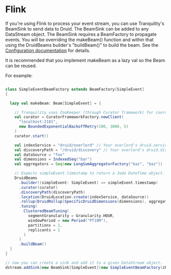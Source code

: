 # Flink

If you're using Flink to process your event stream, you can use Tranquility's BeamSink to send data to
Druid. The BeamSink can be added to any DataStream object. The BeamSink requires a BeamFactory to 
propagate events. You will be overriding the makeBeam() function and within that
using the DruidBeams builder's "buildBeam()" to build the beam. See the [Configuration documentation](configuration.md)
for details.

It is recommended that you implement makeBeam as a lazy val so the Beam can be reused.

For example:

```scala

class SimpleEventBeamFactory extends BeamFactory[SimpleEvent]
{

  lazy val makeBeam: Beam[SimpleEvent] = {

    // Tranquility uses ZooKeeper (through Curator framework) for coordination.
    val curator = CuratorFrameworkFactory.newClient(
      "localhost:2181",
      new BoundedExponentialBackoffRetry(100, 3000, 5)
    )
    curator.start()

    val indexService = "druid/overlord" // Your overlord's druid.service, with slashes replaced by colons.
    val discoveryPath = "/druid/discovery" // Your overlord's druid.discovery.curator.path
    val dataSource = "foo"
    val dimensions = IndexedSeq("bar")
    val aggregators = Seq(new LongSumAggregatorFactory("baz", "baz"))

    // Expects simpleEvent.timestamp to return a Joda DateTime object.
    DruidBeams
      .builder((simpleEvent: SimpleEvent) => simpleEvent.timestamp)
      .curator(curator)
      .discoveryPath(discoveryPath)
      .location(DruidLocation.create(indexService, dataSource))
      .rollup(DruidRollup(SpecificDruidDimensions(dimensions), aggregators, QueryGranularities.MINUTE))
      .tuning(
        ClusteredBeamTuning(
          segmentGranularity = Granularity.HOUR,
          windowPeriod = new Period("PT10M"),
          partitions = 1,
          replicants = 1
        )
      )
      .buildBeam()
  }
}

// now you can create a sink and add it to a given DataStream object.
dstream.addSink(new BeamSink[SimpleEvent](new SimpleEventBeamFactory(zkConnect)))
```
